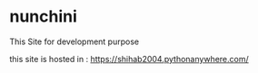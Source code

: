 # nunchini

This Site for development purpose

this site is hosted in : https://shihab2004.pythonanywhere.com/
